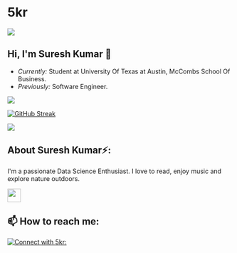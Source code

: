 # 5kr
![](./sk.gif)

<h2>Hi, I'm Suresh Kumar 👋</h2>

- <i>Currently:</i> Student at University Of Texas at Austin, McCombs School Of Business. 
- <i>Previously:</i> Software Engineer.

<a href="https://github.com/5kr/github-readme-stats">
  <img align="center" src="https://github-readme-stats.vercel.app/api?username=5kr&theme=radical"/>
</a>

[![GitHub Streak](https://github-readme-streak-stats.herokuapp.com/?user=5kr&theme=dark)](https://github.com/5kr/github-readme-streak-stats)

<a href="https://github.com/5kr/github-readme-stats">
  <img align="center" src="https://github-readme-stats.vercel.app/api/top-langs?username=5kr&theme=radical" />
</a>


<h2> About Suresh Kumar⚡:</h2>

I'm a passionate Data Science Enthusiast. I love to read, enjoy music and explore nature outdoors.

<img src="https://raw.githubusercontent.com/<OWNER>/<OWNER>/master/<GIF_NAME>.gif" width="30px">

<h2>📫 How to reach me:</h2>

<a href="mailto: e.sureshreddy@yahoo.in">![Connect with 5kr: ](https://img.shields.io/badge/yahoomail-D14836?style=for-the-badge&logo=mail&logoColor=white)
